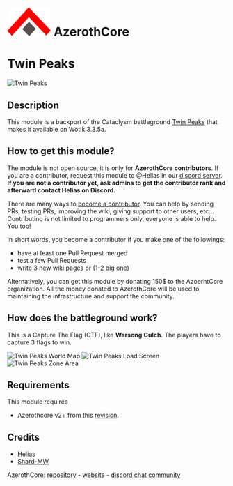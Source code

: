 # ![logo](https://raw.githubusercontent.com/azerothcore/azerothcore.github.io/master/images/logo-github.png) AzerothCore

# Twin Peaks
![Twin Peaks](https://raw.githubusercontent.com/azerothcore/mod-bg-twinpeaks/master/icon.png)


## Description
This module is a backport of the Cataclysm battleground [Twin Peaks](https://worldofwarcraft.com/en-gb/news/9976532/cataclysm-twin-peaks-battleground) that makes it available on Wotlk 3.3.5a.

## How to get this module?

The module is not open source, it is only for **AzerothCore contributors**. If you are a contributor, request this module to @Helias in our [discord server](https://discordapp.com/invite/gkt4y2x).  
**If you are not a contributor yet, ask admins to get the contributor rank and afterward contact Helias on Discord.**

There are many ways to [become a contributor](http://www.azerothcore.org/wiki/Contribute). You can help by sending PRs, testing PRs, improving the wiki, giving support to other users, etc... Contributing is not limited to programmers only, everyone is able to help. You too!

In short words, you become a contributor if you make one of the followings:
- have at least one Pull Request merged
- test a few Pull Requests
- write 3 new wiki pages or (1-2 big one)

Alternatively, you can get this module by donating 150$ to the AzoerhtCore organization. All the money donated to AzerothCore will be used to maintaining the infrastructure and support the community.

## How does the battleground work?

This is a Capture The Flag (CTF), like **Warsong Gulch**. The players have to capture 3 flags to win.

![Twin Peaks World Map](https://raw.githubusercontent.com/azerothcore/mod-bg-twinpeaks/master/images/TP-WorldMap.png)
![Twin Peaks Load Screen](https://raw.githubusercontent.com/azerothcore/mod-bg-twinpeaks/master/images/TP-LoadScreen.png)
![Twin Peaks Zone Area](https://raw.githubusercontent.com/azerothcore/mod-bg-twinpeaks/master/images/TP-Zone.png)

## Requirements
This module requires
- Azerothcore v2+ from this [revision](https://github.com/azerothcore/azerothcore-wotlk/pull/2334).

## Credits

* [Helias](https://github.com/Helias)
* [Shard-MW](https://github.com/Shard-MW)

AzerothCore: [repository](https://github.com/azerothcore) - [website](http://azerothcore.org/) - [discord chat community](https://discord.gg/PaqQRkd)
